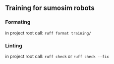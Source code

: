 ## Training for sumosim robots

### Formating
in project root call: `ruff format training/`

### Linting
in project root call: `ruff check` or `ruff check --fix`
